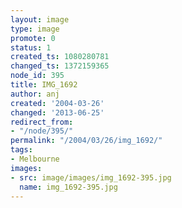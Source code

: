 ```yaml
---
layout: image
type: image
promote: 0
status: 1
created_ts: 1080280781
changed_ts: 1372159365
node_id: 395
title: IMG_1692
author: anj
created: '2004-03-26'
changed: '2013-06-25'
redirect_from:
- "/node/395/"
permalink: "/2004/03/26/img_1692/"
tags:
- Melbourne
images:
- src: image/images/img_1692-395.jpg
  name: img_1692-395.jpg
---
```


